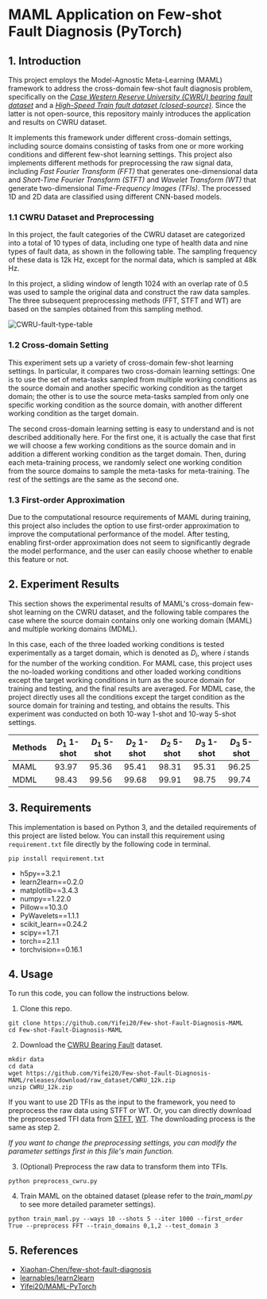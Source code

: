 # MAML Application on Few-shot Fault Diagnosis (PyTorch)

## 1. Introduction

This project employs the Model-Agnostic Meta-Learning (MAML) framework to address the cross-domain few-shot fault diagnosis problem, specifically on the *[Case Western Reserve University (CWRU) bearing fault dataset](https://engineering.case.edu/bearingdatacenter)* and a *[High-Speed Train fault dataset (closed-source)](http://www.aas.net.cn/cn/article/doi/10.16383/j.aas.c190395)*. Since the latter is not open-source, this repository mainly introduces the application and results on CWRU dataset.

It implements this framework under different cross-domain settings, including  source domains consisting of tasks from one or more working conditions and different few-shot learning settings. This project also implements different methods for preprocessing the raw signal data, including *Fast Fourier Transform (FFT)* that generates one-dimensional data and *Short-Time Fourier Transform (STFT)* and *Wavelet Transform (WT)* that generate two-dimensional *Time-Frequency Images (TFIs)*. The processed 1D and 2D data are classified using different CNN-based models.

### 1.1 CWRU Dataset and Preprocessing

In this project, the fault categories of the CWRU dataset are categorized into a total of 10 types of data, including one type of health data and nine types of fault data, as shown in the following table. The sampling frequency of these data is 12k Hz, except for the normal data, which is sampled at 48k Hz.

In this project, a sliding window of length 1024 with an overlap rate of 0.5 was used to sample the original data and construct the raw data samples. The three subsequent preprocessing methods (FFT, STFT and WT) are based on the samples obtained from this sampling method.

![CWRU-fault-type-table](https://cdn.jsdelivr.net/gh/Yifei20/blog-resource-bed/img/202405311753463.png)

### 1.2 Cross-domain Setting

This experiment sets up a variety of cross-domain few-shot learning settings. In particular, it compares two cross-domain learning settings: One is to use the set of meta-tasks sampled from multiple working conditions as the source domain and another specific working condition as the target domain; the other is to use the source meta-tasks sampled from only one specific working condition as the source domain, with another different working condition as the target domain.

The second cross-domain learning setting is easy to understand and is not described additionally here. For the first one, it is actually the case that first we will choose a few working conditions as the source domain and in addition a different working condition as the target domain. Then, during each meta-training process, we randomly select one working condition from the source domains to sample the meta-tasks for meta-training. The rest of the settings are the same as the second one.

### 1.3 First-order Approximation

Due to the computational resource requirements of MAML during training, this project also includes the option to use first-order approximation to improve the computational performance of the model. After testing, enabling first-order approximation does not seem to significantly degrade the model performance, and the user can easily choose whether to enable this feature or not.

## 2. Experiment Results

This section shows the experimental results of MAML's cross-domain few-shot learning on the CWRU dataset, and the following table compares the case where the source domain contains only one working  domain (MAML) and multiple working domains (MDML).

In this case, each of the three loaded working conditions is tested experimentally as a target domain, which is denoted as $D_i$, where $i$ stands for the number of the working condition.
For MAML case, this project uses the no-loaded working conditions and other loaded working conditions except the target working conditions in turn as the source domain for training and testing, and the final results are averaged.
For MDML case, the project directly uses all the conditions except the target condition as the source domain for training and testing, and obtains the results. This experiment was conducted on both 10-way 1-shot and 10-way 5-shot settings.

| Methods | $D_1$ 1-shot | $D_1$ 5-shot | $D_2$ 1-shot | $D_2$ 5-shot | $D_3$ 1-shot | $D_3$ 5-shot |
| ------- | ------------ | ------------ | ------------ | ------------ | ------------ | ------------ |
| MAML    | 93.97        | 95.36        | 95.41        | 98.31        | 95.31        | 96.25        |
| MDML    | 98.43        | 99.56        | 99.68        | 99.91        | 98.75        | 99.74        |

## 3. Requirements

This implementation is based on Python 3, and the detailed requirements of this project are listed below. You can install this requirement using `requirement.txt` file directly by the following code in terminal.

```shell
pip install requirement.txt
```

- h5py==3.2.1
- learn2learn==0.2.0
- matplotlib==3.4.3
- numpy==1.22.0
- Pillow==10.3.0
- PyWavelets==1.1.1
- scikit_learn==0.24.2
- scipy==1.7.1
- torch==2.1.1
- torchvision==0.16.1

## 4. Usage

To run this code, you can follow the instructions below.

1. Clone this repo.

```shell
git clone https://github.com/Yifei20/Few-shot-Fault-Diagnosis-MAML
cd Few-shot-Fault-Diagnosis-MAML
```

2. Download the [CWRU Bearing Fault](https://github.com/Yifei20/Few-shot-Fault-Diagnosis-MAML/releases/tag/raw_dataset) dataset.

```shell
mkdir data
cd data
wget https://github.com/Yifei20/Few-shot-Fault-Diagnosis-MAML/releases/download/raw_dataset/CWRU_12k.zip
unzip CWRU_12k.zip
```

If you want to use 2D TFIs as the input to the framework, you need to preprocess the raw data using STFT or WT. Or, you can directly download the preprocessed TFI data from [STFT](https://github.com/Yifei20/Few-shot-Fault-Diagnosis-MAML/releases/tag/stft_dataset), [WT](https://github.com/Yifei20/Few-shot-Fault-Diagnosis-MAML/releases/tag/wt_dataset). The downloading process is the same as step 2.

*If you want to change the preprocessing settings, you can modify the parameter settings first in this file's main function.*

3. (Optional) Preprocess the raw data to transform them into TFIs.

```shell
python preprocess_cwru.py
```

4. Train MAML on the obtained dataset (please refer to the *train_maml.py* to see more detailed parameter settings).

```shell
python train_maml.py --ways 10 --shots 5 --iter 1000 --first_order True --preprocess FFT --train_domains 0,1,2 --test_domain 3
```

## 5. References

- [Xiaohan-Chen/few-shot-fault-diagnosis](https://github.com/Xiaohan-Chen/few-shot-fault-diagnosis)
- [learnables/learn2learn](https://github.com/learnables/learn2learn)
- [Yifei20/MAML-PyTorch](https://github.com/Yifei20/MAML-PyTorch)
